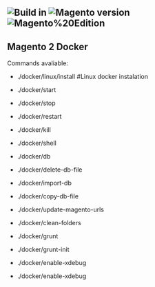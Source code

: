 ![Build in](https://img.shields.io/static/v1?label=Build%20in&message=Magento%202&color=green) 
![Magento version](https://img.shields.io/static/v1?label=Magento%20Version&message=2.4.0&color=orange) 
![Magento%20Edition](https://img.shields.io/static/v1?label=Magento%20Edition&message=Enterprise%20Edition&&color=blue)
--- 
## Magento 2 Docker

Commands avaliable:
* ./docker/linux/install #Linux docker instalation

* ./docker/start
* ./docker/stop
* ./docker/restart
* ./docker/kill
* ./docker/shell

* ./docker/db 
* ./docker/delete-db-file
* ./docker/import-db
* ./docker/copy-db-file

* ./docker/update-magento-urls

* ./docker/clean-folders
* ./docker/grunt
* ./docker/grunt-init

* ./docker/enable-xdebug
* ./docker/enable-xdebug
